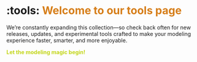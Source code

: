# :tools: **<span style="color:rgb(214, 126, 25);">Welcome to our tools page</span>**

We’re constantly expanding this collection—so check back often for new releases, updates, and experimental tools crafted to make your modeling experience faster, smarter, and more enjoyable.

**<span style="color:rgb(195, 214, 25);">Let the modeling magic begin!</span>**
